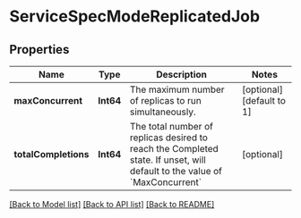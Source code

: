 # ServiceSpecModeReplicatedJob

## Properties
Name | Type | Description | Notes
------------ | ------------- | ------------- | -------------
**maxConcurrent** | **Int64** | The maximum number of replicas to run simultaneously.  | [optional] [default to 1]
**totalCompletions** | **Int64** | The total number of replicas desired to reach the Completed state. If unset, will default to the value of &#x60;MaxConcurrent&#x60;  | [optional] 

[[Back to Model list]](../README.md#documentation-for-models) [[Back to API list]](../README.md#documentation-for-api-endpoints) [[Back to README]](../README.md)


